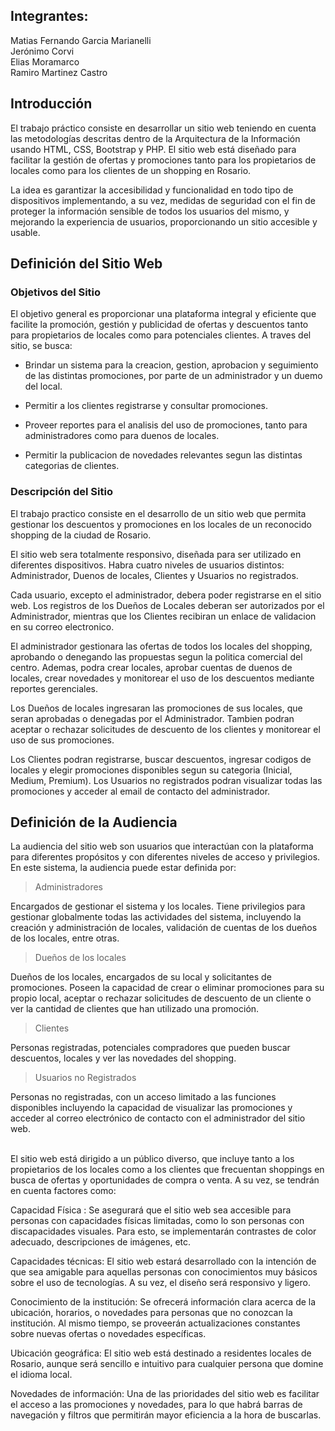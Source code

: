 ## Integrantes:

Matias Fernando Garcia Marianelli <br>
Jerónimo Corvi <br>
Elias Moramarco <br>
Ramiro Martinez Castro <br>

## Introducción

El trabajo práctico consiste en desarrollar un sitio web teniendo en cuenta las metodologías descritas dentro de la Arquitectura de la Información usando HTML, CSS, Bootstrap y PHP. El sitio web está diseñado para facilitar la gestión de ofertas y promociones tanto para los propietarios de locales como para los clientes de un shopping en Rosario.

La idea es garantizar la accesibilidad y funcionalidad en todo tipo de dispositivos implementando, a su vez, medidas de seguridad con el fin de proteger la información sensible de todos los usuarios del mismo, y mejorando la experiencia de usuarios, proporcionando un sitio accesible y usable.

## Definición del Sitio Web
### Objetivos del Sitio 
El objetivo general es proporcionar una plataforma integral y eficiente que facilite la promoción, gestión y publicidad de ofertas y descuentos tanto para propietarios de locales como para potenciales clientes.
A traves del sitio, se busca:

- Brindar un sistema para la creacion, gestion, aprobacion y seguimiento de las distintas promociones, por parte de un administrador y un duemo del local.

-  Permitir a los clientes registrarse y consultar promociones.

- Proveer reportes para el analisis del uso de promociones, tanto para administradores como para duenos de locales.

- Permitir la publicacion de novedades relevantes segun las distintas categorias de clientes.


### Descripción del Sitio
El trabajo practico consiste en el desarrollo de un sitio web que permita gestionar los descuentos y promociones en los locales de un reconocido shopping de la ciudad de Rosario. 

El sitio web sera totalmente responsivo, diseñada para ser utilizado en diferentes dispositivos. Habra cuatro niveles de usuarios distintos: Administrador, Duenos de locales, Clientes y Usuarios no registrados.

Cada usuario, excepto el administrador, debera poder registrarse en el sitio web. Los registros de los Dueños de Locales deberan ser autorizados por el Administrador, mientras que los Clientes recibiran un enlace de validacion en su correo electronico.

El administrador gestionara las ofertas de todos los locales del shopping, aprobando o denegando las propuestas segun la politica comercial del centro. Ademas, podra crear locales, aprobar cuentas de duenos de locales, crear novedades y monitorear el uso de los descuentos mediante reportes gerenciales.

Los Dueños de locales ingresaran las promociones de sus locales, que seran aprobadas o denegadas por el Administrador. Tambien podran aceptar o rechazar solicitudes de descuento de los clientes y monitorear el uso de sus promociones.

Los Clientes podran registrarse, buscar descuentos, ingresar codigos de locales y elegir promociones disponibles segun su categoria (Inicial, Medium, Premium). Los Usuarios no registrados podran visualizar todas las promociones y acceder al email de contacto del administrador.

## Definición de la Audiencia

La audiencia del sitio web son usuarios que interactúan con la plataforma para diferentes propósitos y con diferentes niveles de acceso y privilegios. En este sistema, la audiencia puede estar definida por:



> Administradores

Encargados de gestionar el sistema y los locales. Tiene privilegios para gestionar globalmente todas las actividades del sistema, incluyendo la creación y administración de locales, validación de cuentas de los dueños de los locales, entre otras.



> Dueños de los locales

Dueños de los locales, encargados de su local y solicitantes de promociones. Poseen la capacidad de crear o eliminar promociones para su propio local, aceptar o rechazar solicitudes de descuento de un cliente o ver la cantidad de clientes que han utilizado una promoción.


> Clientes

Personas registradas, potenciales compradores que pueden buscar descuentos, locales y ver las novedades del shopping.



> Usuarios no Registrados

Personas no registradas, con un acceso limitado a las funciones disponibles incluyendo la capacidad de visualizar las promociones y acceder al correo electrónico de contacto con el administrador del sitio web.
<br>
<br>

El sitio web está dirigido a un público diverso, que incluye tanto a los propietarios de los locales como a los clientes que frecuentan shoppings en busca de ofertas y oportunidades de compra o venta. A su vez, se tendrán en cuenta factores como: <br>

 Capacidad Física : Se asegurará que el sitio web sea accesible para personas con capacidades físicas limitadas, como lo son personas con discapacidades visuales. Para esto, se implementarán contrastes de color adecuado, descripciones de imágenes, etc. <br>

Capacidades técnicas: El sitio web estará desarrollado con la intención de que sea amigable para aquellas personas con conocimientos muy básicos sobre el uso de tecnologías. A su vez, el diseño será responsivo y ligero.<br>

Conocimiento de la institución: Se ofrecerá información clara acerca de la ubicación, horarios, o novedades para personas que no conozcan la institución. Al mismo tiempo, se proveerán actualizaciones constantes sobre nuevas ofertas o novedades específicas.<br>

Ubicación geográfica: El sitio web está destinado a residentes locales de Rosario, aunque será sencillo e intuitivo para cualquier persona que domine el idioma local.<br>

Novedades de información: Una de las prioridades del sitio web es facilitar el acceso a las promociones y novedades, para lo que habrá barras de navegación y filtros que permitirán mayor eficiencia a la hora de buscarlas.

